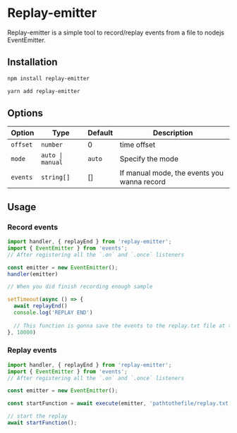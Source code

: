 # Replay-emitter

Replay-emitter is a simple tool to record/replay events from a file to nodejs EventEmitter.

## Installation


```bash
npm install replay-emitter
```

```bash
yarn add replay-emitter
```

## Options

| Option   | Type             | Default | Description                                 |
|----------|------------------|---------|---------------------------------------------|
| `offset` | `number`         | 0       | time offset                                 |
| `mode`   | `auto \| manual` | `auto`  | Specify the mode                            |
| `events` | `string[]`       | []      | If manual mode, the events you wanna record |

## Usage

### Record events

```javascript
import handler, { replayEnd } from 'replay-emitter';
import { EventEmitter } from 'events';
// After registering all the `.on` and `.once` listeners

const emitter = new EventEmitter();
handler(emitter)

// When you did finish recording enough sample

setTimeout(async () => {
  await replayEnd()
  console.log('REPLAY END')
  
  // This function is gonna save the events to the replay.txt file at the root of the project
}, 10000)
```

### Replay events

```javascript
import handler, { replayEnd } from 'replay-emitter';
import { EventEmitter } from 'events';
// After registering all the `.on` and `.once` listeners

const emitter = new EventEmitter();

const startFunction = await execute(emitter, 'pathtothefile/replay.txt');

// start the replay
await startFunction();
```

